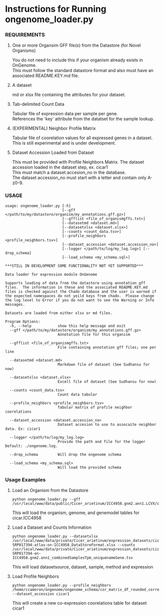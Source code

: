 # Instructions for Running ongenome_loader.py

### REQUIREMENTS

1. One or more Organsim GFF file(s) from the Datastore (for Novel Organisms)
   
   You do not need to include this if your organism already exists in OnGenome.  
   This must follow the standard datastore format and also must have an  
   associated README.KEY.md file.

2. A dataset

   md or xlsx file containing the attributes for your dataset.  

3. Tab-delimited Count Data

   Tabular file of expression data per sample per gene.  
   References the 'key' attribute from the datatset for the sample lookup.  
   
4. (EXPERIMENTAL) Neighbor Profile Matrix

   Tabular file of coorelation values for all expressed genes in a dataset.  
   This is still experimental and is under development.

5. Dataset Accession Loaded from Dataset

   This must be provided with Profile Neighbors Matrix.
   The dataset accession loaded in the dataset step, ex. cicar1  
   This must match a dataset.accesion_no in the database.  
   The dataset accession_no must start with a letter and contain only A-z0-9.

### USAGE
```
usage: ongenome_loader.py [-h]
                          [--gff </path/to/my/datastore/organism/my_annotations.gff.gz>]
                          [--gfflist <file_of_organismgffs.txt>]
                          [--datasetmd <dataset.md>]
                          [--datasetxlsx <dataset.xlsx>]
                          [--counts <count_data.tsv>]
                          [--profile_neighbors <profile_neighbors.tsv>]
                          [--dataset_accession <dataset.accession_no>]
                          [--logger </path/to/log/my_log.log>] [--drop_schema]
                          [--load_schema <my_schema.sql>]

***STILL IN DEVELOPMENT SOME FUNCTIONALITY NOT YET SUPPORTED***

Data loader for expression module OnGenome

Supports loading of data from the datastore using annotation gff files.  The information in these and the associated README.KEY.md files is checked against the Chado database and the user is warned if the expected namespaces do not yeild keys from chado.  Please change the log level to Error if you do not want to see the Warning or Info messages.

Datasets are loaded from either xlsx or md files.

Program Options:
  -h, --help            show this help message and exit
  --gff </path/to/my/datastore/organism/my_annotations.gff.gz>
                        Annotation file for this organism

  --gfflist <file_of_organismgffs.txt>
                        File containing annotation gff files; one per line

  --datasetmd <dataset.md>
                        Markdown file of dataset (See Sudhansu for now)

  --datasetxlsx <dataset.xlsx>
                        Excell file of dataset (See Sudhansu for now)

  --counts <count_data.tsv>
                        Count data tabular

  --profile_neighbors <profile_neighbors.tsv>
                        Tabular matrix of profile neighbor coorelations

  --dataset_accession <dataset.accession_no>
                        Dataset accesion to use to assocaite neighbor data. Ex: cicar1

  --logger </path/to/log/my_log.log>
                        Provide the path and file for the logger Default: ./ongenome.log.

  --drop_schema         Will drop the ongenome schema

  --load_schema <my_schema.sql>
                        Will load the provided schema
```

### Usage Examples

1. Load an Organism from the Datastore  
   ```
   python ongenome_loader.py --gff /usr/local/www/data/public/Cicer_arietinum/ICC4958.gnm2.ann1.LCVX/cicar.ICC4958.gnm2.ann1.LCVX.gene_function.gff3.gz  
   ```  
   This will load the organism, genome, and genemodel tables for cicar.ICC4958

2. Load a Dataset and Counts Information  
   ```
   python ongenome_loader.py --datasetxlsx /usr/local/www/data/private/Cicer_arietinum/expression_datasets/cicar-SRP017394-atlas-on-ICC4958_DataStoreFormat.xlsx --counts /usr/local/www/data/private/Cicer_arietinum/expression_datasets/cicar-SRP017394-on-ICC4958.gnm2.ann1_combinedSamplesTpm_uniquenameGene.tsv
   ```
   This will load datasetsource, dataset, sample, method and expression

3. Load Profile Neighbors  
   ```
   python ongenome_loader.py --profile_neighbors /home/ccameron/ongenome/ongenome_schema/cor_matrix_df_rounded_corrected_names.tsv --dataset_accession cicar1
   ```
   This will create a new co-expression coorelations table for dataset cicar1


